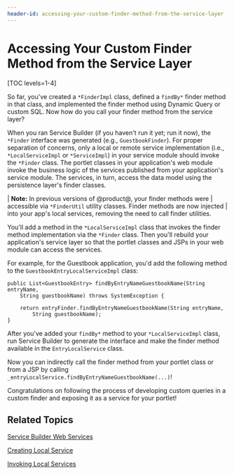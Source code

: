 ```yaml
---
header-id: accessing-your-custom-finder-method-from-the-service-layer
---
```


# Accessing Your Custom Finder Method from the Service Layer

[TOC levels=1-4]

So far, you've created a `*FinderImpl` class, defined a `findBy*` finder method
in that class, and implemented the finder method using Dynamic Query or custom
SQL. Now how do you call your finder method from the service layer?

When you ran Service Builder (if you haven't run it yet; run it now), the
`*Finder` interface was generated (e.g., `GuestbookFinder`). For proper
separation of concerns, only a local or remote service implementation (i.e.,
`*LocalServiceImpl` or `*ServiceImpl`) in your service module should invoke the
`*Finder` class. The portlet classes in your application's web module invoke the
business logic of the services published from your application's service module.
The services, in turn, access the data model using the persistence layer's
finder classes.

| **Note:** In previous versions of @product@, your finder methods were
| accessible via `*FinderUtil` utility classes. Finder methods are now injected
| into your app's local services, removing the need to call finder utilities.

You'll add a method in the `*LocalServiceImpl` class that invokes the finder
method implementation via the `*Finder` class. Then you'll rebuild your
application's service layer so that the portlet classes and JSPs in your web
module can access the services.

For example, for the Guestbook application, you'd add the following method to
the `GuestbookEntryLocalServiceImpl` class:

    public List<GuestbookEntry> findByEntryNameGuestbookName(String entryName,
        String guestbookName) throws SystemException {

        return entryFinder.findByEntryNameGuestbookName(String entryName,
            String guestbookName);
    }

After you've added your `findBy*` method to your `*LocalServiceImpl` class, run
Service Builder to generate the interface and make the finder method available
in the `EntryLocalService` class.

Now you can indirectly call the finder method from your portlet class or from a
JSP by calling `_entryLocalService.findByEntryNameGuestbookName(...)`!

Congratulations on following the process of developing custom queries in
a custom finder and exposing it as a service for your portlet!

## Related Topics

[Service Builder Web Services](/docs/7-2/appdev/-/knowledge_base/a/service-builder-web-services)

[Creating Local Service](/docs/7-2/appdev/-/knowledge_base/a/creating-local-services)

[Invoking Local Services](/docs/7-2/appdev/-/knowledge_base/a/invoking-local-services)

